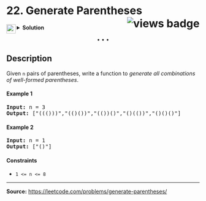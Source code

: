 <h1>
22. Generate Parentheses
<img src="https://tinyurl.com/2atttbjj" align="right" alt="views badge">
</h1>

<details>
<summary>
    <img src="https://git.io/JDE5D" height="24" align="left" alt="swift">
    <b>Solution</b>
</summary>

<br/>

```swift
class Solution {
    func generateParenthesis(_ n: Int) -> [String] {
        guard n > 0 else { return [""] }
        
        var map: [Int:[String]] = [:], result: [String] = []
        if let parentheses = map[n] { return parentheses }
        
        for i in 0..<n {
            for l in generateParenthesis(i) {
                for r in generateParenthesis(n - 1 - i) {
                    result.append("(" + l + ")" + r)
                }
            }
        }
        return result
    }
}
```

<p>
<a href="https://gist.github.com/asahiocean/83c7760035843157ab517be92ddbc004">
<img src="https://git.io/JDNlC" alt="GitHub Gist" height="18" align="center">
</a>
<a href="https://leetcode.com/problems/generate-parentheses/discuss/1656798/">
<img src="https://git.io/JDSVA" alt="LeetCode Discuss" height="28" align="right">
</a>
</p>
    
</details>

<p align="center">• • •</p>

<h2>Description</h2>

<p>
Given <code>n</code> pairs of parentheses, write a function to <em>generate all combinations of well-formed parentheses</em>.
</p>

<h4>Example 1</h4>

<pre>
<b>Input:</b> n = 3
<b>Output:</b> ["((()))","(()())","(())()","()(())","()()()"]
</pre>

<h4>Example 2</h4>

<pre>
<b>Input:</b> n = 1
<b>Output:</b> ["()"]
</pre>

<h4>Constraints</h4>

<ul>
<li><code>1 <= n <= 8</code></li>
</ul>

<hr>

<b>Source:</b> https://leetcode.com/problems/generate-parentheses/